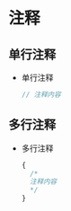 # 注释

## 单行注释

+ 单行注释

  ```jsx
  // 注释内容
  ```

## 多行注释

+ 多行注释

  ```jsx
  {
    /*
    注释内容
    */
  }
  ```
